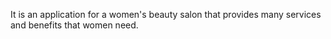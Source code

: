 It is an application for a women's beauty salon that provides many services and benefits that women need.
